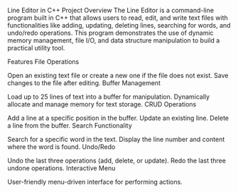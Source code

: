 Line Editor in C++
Project Overview
The Line Editor is a command-line program built in C++ that allows users to read, edit, and write text files with functionalities like adding, updating, deleting lines, searching for words, and undo/redo operations. This program demonstrates the use of dynamic memory management, file I/O, and data structure manipulation to build a practical utility tool.

Features
File Operations

Open an existing text file or create a new one if the file does not exist.
Save changes to the file after editing.
Buffer Management

Load up to 25 lines of text into a buffer for manipulation.
Dynamically allocate and manage memory for text storage.
CRUD Operations

Add a line at a specific position in the buffer.
Update an existing line.
Delete a line from the buffer.
Search Functionality

Search for a specific word in the text.
Display the line number and content where the word is found.
Undo/Redo

Undo the last three operations (add, delete, or update).
Redo the last three undone operations.
Interactive Menu

User-friendly menu-driven interface for performing actions.
